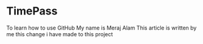 # TimePass
To learn how to use GitHub 
My name is Meraj Alam
This article is written by me 
this change i have made to this project 
